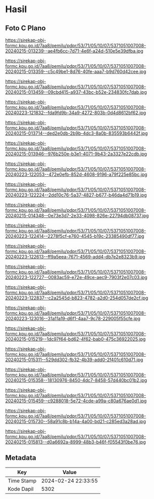 # Hasil

## Foto C Plano

https://sirekap-obj-formc.kpu.go.id/7aa8/pemilu/pdpr/53/71/05/10/07/5371051007008-20240215-013239--ae4fb6cc-7d71-4e6f-a24d-510e5e39dfba.jpg

https://sirekap-obj-formc.kpu.go.id/7aa8/pemilu/pdpr/53/71/05/10/07/5371051007008-20240215-013359--c5c49be1-8d76-40fe-aaa7-b9d760d42cee.jpg

https://sirekap-obj-formc.kpu.go.id/7aa8/pemilu/pdpr/53/71/05/10/07/5371051007008-20240215-013459--09cbd415-a937-43bc-b52e-234830fc7dab.jpg

https://sirekap-obj-formc.kpu.go.id/7aa8/pemilu/pdpr/53/71/05/10/07/5371051007008-20240223-121832--fda9fd9b-34a9-4272-803b-0d4d8612bf62.jpg

https://sirekap-obj-formc.kpu.go.id/7aa8/pemilu/pdpr/53/71/05/10/07/5371051007008-20240215-013714--ded2e0db-2b9b-4dc3-8a0b-835593b6442f.jpg

https://sirekap-obj-formc.kpu.go.id/7aa8/pemilu/pdpr/53/71/05/10/07/5371051007008-20240215-013946--976b250e-b3e1-4071-9b43-2a3327e22cdb.jpg

https://sirekap-obj-formc.kpu.go.id/7aa8/pemilu/pdpr/53/71/05/10/07/5371051007008-20240223-122053--472e0efb-852d-4608-9196-a79f225e85bc.jpg

https://sirekap-obj-formc.kpu.go.id/7aa8/pemilu/pdpr/53/71/05/10/07/5371051007008-20240223-122224--2dd10c76-5a37-4827-b677-b46da4d71b19.jpg

https://sirekap-obj-formc.kpu.go.id/7aa8/pemilu/pdpr/53/71/05/10/07/5371051007008-20240215-014348--0e73e3d7-2e33-4098-826e-22794db08737.jpg

https://sirekap-obj-formc.kpu.go.id/7aa8/pemilu/pdpr/53/71/05/10/07/5371051007008-20240223-122414--2278f5cf-e760-4545-b19c-23385490df77.jpg

https://sirekap-obj-formc.kpu.go.id/7aa8/pemilu/pdpr/53/71/05/10/07/5371051007008-20240223-122613--ff9a5eea-7671-4569-add4-db7e2e8323b9.jpg

https://sirekap-obj-formc.kpu.go.id/7aa8/pemilu/pdpr/53/71/05/10/07/5371051007008-20240223-122727--0083ac59-e72e-49ce-aec9-7903f2e07c03.jpg

https://sirekap-obj-formc.kpu.go.id/7aa8/pemilu/pdpr/53/71/05/10/07/5371051007008-20240223-122837--c2a2545d-b823-4782-a2d0-254d057de2cf.jpg

https://sirekap-obj-formc.kpu.go.id/7aa8/pemilu/pdpr/53/71/05/10/07/5371051007008-20240223-123016--31a11a19-d6f1-4aa7-9c78-229005f55cfe.jpg

https://sirekap-obj-formc.kpu.go.id/7aa8/pemilu/pdpr/53/71/05/10/07/5371051007008-20240215-015219--1dc97f64-bd62-4f62-bab0-475c36922025.jpg

https://sirekap-obj-formc.kpu.go.id/7aa8/pemilu/pdpr/53/71/05/10/07/5371051007008-20240215-015311--529dd302-fb32-4b39-add0-2f401c610d71.jpg

https://sirekap-obj-formc.kpu.go.id/7aa8/pemilu/pdpr/53/71/05/10/07/5371051007008-20240215-015358--18130976-8450-4dc7-8458-57d440bc01b2.jpg

https://sirekap-obj-formc.kpu.go.id/7aa8/pemilu/pdpr/53/71/05/10/07/5371051007008-20240215-015459--c9288018-5e72-4cde-a99a-c80a676ae0d1.jpg

https://sirekap-obj-formc.kpu.go.id/7aa8/pemilu/pdpr/53/71/05/10/07/5371051007008-20240215-015730--58a91c8b-b14a-4a00-bd21-c285ed3a28ad.jpg

https://sirekap-obj-formc.kpu.go.id/7aa8/pemilu/pdpr/53/71/05/10/07/5371051007008-20240215-015813--d0a6692a-8999-48b3-b46f-f05543f0be76.jpg


## Metadata

| Key        | Value               |
| ---------- | ------------------- |
| Time Stamp | 2024-02-24 22:33:55 |
| Kode Dapil | 5302                |



